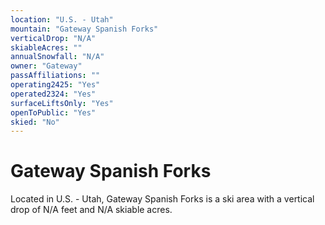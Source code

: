 ```yaml
---
location: "U.S. - Utah"
mountain: "Gateway Spanish Forks"
verticalDrop: "N/A"
skiableAcres: ""
annualSnowfall: "N/A"
owner: "Gateway"
passAffiliations: ""
operating2425: "Yes"
operated2324: "Yes"
surfaceLiftsOnly: "Yes"
openToPublic: "Yes"
skied: "No"
---
```


# Gateway Spanish Forks

Located in U.S. - Utah, Gateway Spanish Forks is a ski area with a vertical drop of N/A feet and N/A skiable acres.
